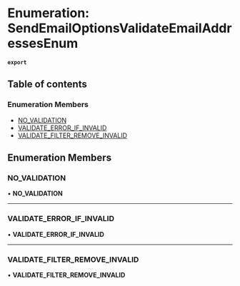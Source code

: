 # Enumeration: SendEmailOptionsValidateEmailAddressesEnum

**`export`**

## Table of contents

### Enumeration Members

- [NO\_VALIDATION](SendEmailOptionsValidateEmailAddressesEnum.md#no_validation)
- [VALIDATE\_ERROR\_IF\_INVALID](SendEmailOptionsValidateEmailAddressesEnum.md#validate_error_if_invalid)
- [VALIDATE\_FILTER\_REMOVE\_INVALID](SendEmailOptionsValidateEmailAddressesEnum.md#validate_filter_remove_invalid)

## Enumeration Members

### <a id="no_validation" name="no_validation"></a> NO\_VALIDATION

• **NO\_VALIDATION**

___

### <a id="validate_error_if_invalid" name="validate_error_if_invalid"></a> VALIDATE\_ERROR\_IF\_INVALID

• **VALIDATE\_ERROR\_IF\_INVALID**

___

### <a id="validate_filter_remove_invalid" name="validate_filter_remove_invalid"></a> VALIDATE\_FILTER\_REMOVE\_INVALID

• **VALIDATE\_FILTER\_REMOVE\_INVALID**
